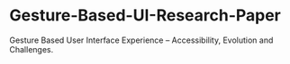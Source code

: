 # Gesture-Based-UI-Research-Paper
Gesture Based User Interface Experience – Accessibility, Evolution and Challenges.
